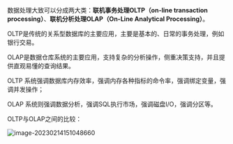 数据处理大致可以分成两大类：**联机事务处理OLTP（on-line transaction processing）**、**联机分析处理OLAP（On-Line Analytical Processing）**。



OLTP是传统的关系型数据库的主要应用，主要是基本的、日常的事务处理，例如银行交易。

OLAP是数据仓库系统的主要应用，支持复杂的分析操作，侧重决策支持，并且提供直观易懂的查询结果。



OLTP 系统强调数据库内存效率，强调内存各种指标的命令率，强调绑定变量，强调并发操作；

OLAP 系统则强调数据分析，强调SQL执行市场，强调磁盘I/O，强调分区等。



OLTP与OLAP之间的比较：

![image-20230214151048660](/Users/yanghao/docs/all_images/image-20230214151048660.png)